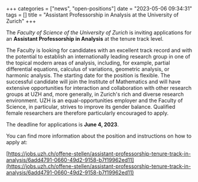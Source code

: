 +++
categories = ["news", "open-positions"]
date = "2023-05-06 09:34:31"
tags = []
title = "Assistant Professorship in Analysis at the University of Zurich"
+++

The *Faculty of Science of the University of Zurich* is inviting applications for an **Assistant Professorship in Analysis** 
at the tenure track level. 

The Faculty is looking for candidates with an excellent track record and with the potential to 
establish an internationally leading research group in one of the topical modern areas of analysis, including, for example, 
partial differential equations, calculus of variations, geometric analysis, or harmonic analysis. 
The starting date for the position is flexible. The successful candidate will join the Institute of Mathematics and will 
have extensive opportunities for interaction and collaboration with other research groups at UZH and, more generally, 
in Zurich's rich and diverse research environment. UZH is an equal-opportunities employer and the Faculty of Science, 
in particular, strives to improve its gender balance. Qualified female researchers are therefore particularly encouraged to apply. 

The deadline for applications is **June 4, 2023**. 

You can find more information about the position and instructions on how to apply at:

[https://jobs.uzh.ch/offene-stellen/assistant-professorship-tenure-track-in-analysis/6add4791-0660-49d2-9158-b7f19962ed11](https://jobs.uzh.ch/offene-stellen/assistant-professorship-tenure-track-in-analysis/6add4791-0660-49d2-9158-b7f19962ed11)
